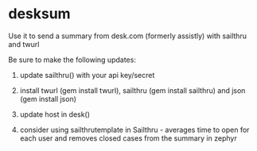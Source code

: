 desksum
=======

Use it to send a summary from desk.com (formerly assistly) with sailthru and twurl

Be sure to make the following updates:

1) update sailthru() with your api key/secret

2) install twurl (gem install twurl), sailthru (gem install sailthru) and json (gem install json)

3) update host in desk()

4) consider using sailthrutemplate in Sailthru - averages time to open for each user and removes closed cases from the summary in zephyr
